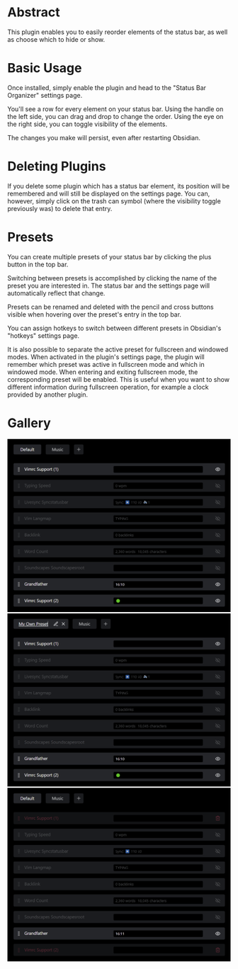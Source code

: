 # Abstract
This plugin enables you to easily reorder elements of the status bar, as well as choose which to hide or show.

# Basic Usage
Once installed, simply enable the plugin and head to the "Status Bar Organizer" settings page.

You'll see a row for every element on your status bar.
Using the handle on the left side, you can drag and drop to change the order.
Using the eye on the right side, you can toggle visibility of the elements.

The changes you make will persist, even after restarting Obsidian.

# Deleting Plugins
If you delete some plugin which has a status bar element, its position will be remembered and will still be displayed on the settings page.
You can, however, simply click on the trash can symbol (where the visibility toggle previously was) to delete that entry.

# Presets
You can create multiple presets of your status bar by clicking the plus button in the top bar.

Switching between presets is accomplished by clicking the name of the preset you are interested in. The status bar and the settings page will automatically reflect that change.

Presets can be renamed and deleted with the pencil and cross buttons visible when hovering over the preset's entry in the top bar.

You can assign hotkeys to switch between different presets in Obsidian's "hotkeys" settings page.

It is also possible to separate the active preset for fullscreen and windowed modes. When activated in the plugin's settings page, the plugin will remember which preset was active in fullscreen mode and which in windowed mode. When entering and exiting fullscreen mode, the corresponding preset will be enabled. This is useful when you want to show different information during fullscreen operation, for example a clock provided by another plugin.

# Gallery
![Plugin Settings](./media/rows.png)
![Renaming Presets](./media/rename.png)
![Deleted Plugins](./media/deleted-plugin.png)
